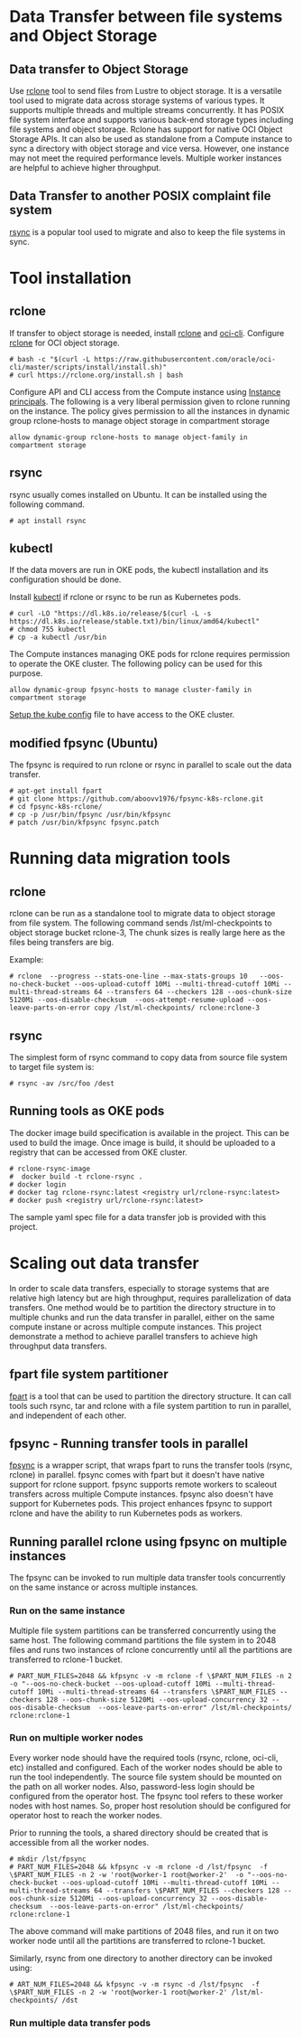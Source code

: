 # Data Transfer between file systems and Object Storage

 ## Data transfer to Object Storage
 
 Use [rclone](https://rclone.org/) tool to send files from Lustre to object storage. It is a versatile tool used to migrate data across storage systems of various types. It supports multiple threads and multiple streams concurrently. It has POSIX file system interface and supports various back-end storage types including file systems and object storage. Rclone has support for native OCI Object Storage APIs. It can also be used as standalone from a Compute instance to sync a directory with object storage and vice versa. However, one instance may not meet the required performance levels. Multiple worker instances are helpful to achieve higher throughput. 

 ## Data Transfer to another POSIX complaint file system

 [rsync](https://rsync.samba.org/documentation.html) is a popular tool used to migrate and also to keep the file systems in sync. 

# Tool installation 

## rclone

If transfer to object storage is needed, install [rclone](https://rclone.org/install/) and [oci-cli](https://docs.oracle.com/en-us/iaas/Content/API/SDKDocs/cliinstall.htm#InstallingCLI__linux_and_unix). Configure [rclone](https://docs.oracle.com/en/solutions/move-data-to-cloud-storage-using-rclone/configure-rclone-object-storage.html#GUID-CFC20E9F-0576-4CF2-97A6-C19D85081F2E) for OCI object storage.

```
# bash -c "$(curl -L https://raw.githubusercontent.com/oracle/oci-cli/master/scripts/install/install.sh)"
# curl https://rclone.org/install.sh | bash
```

Configure API and CLI access from the Compute instance using [Instance principals](https://docs.oracle.com/en-us/iaas/Content/Identity/Tasks/callingservicesfrominstances.htm). The following is a very liberal permission given to rclone running on the instance. The policy gives permission to all the instances in dynamic group rclone-hosts to manage object storage in compartment storage

```
allow dynamic-group rclone-hosts to manage object-family in compartment storage
```

## rsync
rsync usually comes installed on Ubuntu. It can be installed using the following command. 

```
# apt install rsync
```

## kubectl

If the data movers are run in OKE pods, the kubectl installation and its configuration should be done. 

Install [kubectl](https://kubernetes.io/docs/tasks/tools/install-kubectl-linux/#install-kubectl-binary-with-curl-on-linux) if rclone or rsync to be run as Kubernetes pods.

```
# curl -LO "https://dl.k8s.io/release/$(curl -L -s https://dl.k8s.io/release/stable.txt)/bin/linux/amd64/kubectl"
# chmod 755 kubectl
# cp -a kubectl /usr/bin
```

The Compute instances managing OKE pods for rclone requires permission to operate the OKE cluster. The following policy can be used for this purpose.  

```
allow dynamic-group fpsync-hosts to manage cluster-family in compartment storage
```

[Setup the kube config](https://docs.oracle.com/en-us/iaas/Content/ContEng/Tasks/contengdownloadkubeconfigfile.htm#localdownload) file to have access to the OKE cluster.  

## modified fpsync (Ubuntu)

The fpsync is required to run rclone or rsync in parallel to scale out the data transfer.  

```
# apt-get install fpart
# git clone https://github.com/aboovv1976/fpsync-k8s-rclone.git
# cd fpsync-k8s-rclone/
# cp -p /usr/bin/fpsync /usr/bin/kfpsync
# patch /usr/bin/kfpsync fpsync.patch
```

# Running data migration tools
## rclone 

rclone can be run as a standalone tool to migrate data to object storage from file system. The following command sends /lst/ml-checkpoints to object storage bucket rclone-3, The chunk sizes is really large here as the files being transfers are big. 

Example:
``` 
# rclone  --progress --stats-one-line --max-stats-groups 10   --oos-no-check-bucket --oos-upload-cutoff 10Mi --multi-thread-cutoff 10Mi --multi-thread-streams 64 --transfers 64 --checkers 128 --oos-chunk-size 5120Mi --oos-disable-checksum  --oos-attempt-resume-upload --oos-leave-parts-on-error copy /lst/ml-checkpoints/ rclone:rclone-3
```

## rsync

The simplest form of rsync command to copy data from source file system to target file system is:
```
# rsync -av /src/foo /dest
```

## Running tools as OKE pods 

The docker image build specification is available in the project. This can be used to build the image. Once image is build, it should be uploaded to a registry that can be accessed from OKE cluster. 

```
# rclone-rsync-image
#  docker build -t rclone-rsync . 
# docker login
# docker tag rclone-rsync:latest <registry url/rclone-rsync:latest>
# docker push <registry url/rclone-rsync:latest>
```

The sample yaml spec file for a data transfer job is provided with this project. 

# Scaling out data transfer

In order to scale data transfers, especially to storage systems that are relative high latency but are high throughput, requires parallelization of data transfers. One method would be to partition the directory structure in to multiple chunks and run the data transfer in parallel, either on the same compute instane or across multiple compute instances. This project demonstrate a method to achieve parallel transfers to achieve high throughput data transfers. 

 ## fpart file system partitioner

[fpart](http://www.fpart.org/#fpsync) is a tool that can be used to partition the directory structure. It can call tools such rsync, tar and rclone with a file system partition to run in parallel, and independent of each other. 

## fpsync - Running transfer tools in parallel

[fpsync](http://www.fpart.org/fpsync/) is a wrapper script, that wraps fpart to runs the transfer tools (rsync, rclone) in parallel. fpsync comes with fpart but it doesn't have native support for rclone support. fpsync supports remote workers to scaleout transfers across multiple Compute instances. fpsync also doesn't have support for Kubernetes pods. This project enhances fpsync to support rclone and have the ability to run Kubernetes pods as workers. 

## Running parallel rclone using fpsync on multiple instances

The fpsync can be invoked to run multiple data transfer tools concurrently on the same instance or across multiple instances.  

### Run on the same instance

Multiple file system partitions can be transferred concurrently using the same host. The following command partitions the file system in to 2048 files and runs two instances of rclone concurrently until all the partitions are transferred to rclone-1 bucket. 

```
# PART_NUM_FILES=2048 && kfpsync -v -m rclone -f \$PART_NUM_FILES -n 2 -o "--oos-no-check-bucket --oos-upload-cutoff 10Mi --multi-thread-cutoff 10Mi --multi-thread-streams 64 --transfers \$PART_NUM_FILES --checkers 128 --oos-chunk-size 5120Mi --oos-upload-concurrency 32 --oos-disable-checksum  --oos-leave-parts-on-error" /lst/ml-checkpoints/ rclone:rclone-1  
```

### Run on multiple worker nodes

Every worker node should have the required tools (rsync, rclone, oci-cli, etc) installed and configured. Each of the worker nodes should be able to run the tool independently. The source file system should be mounted on the path on all worker nodes. Also, password-less login should be configured from the operator host. The fpsync tool refers to these worker nodes with host names. So, proper host resolution should be configured for operator host to reach the worker nodes. 

Prior to running the tools, a shared directory should be created that is accessible from all the worker nodes. 

```
# mkdir /lst/fpsync
# PART_NUM_FILES=2048 && kfpsync -v -m rclone -d /lst/fpsync  -f \$PART_NUM_FILES -n 2 -w 'root@worker-1 root@worker-2'  -o "--oos-no-check-bucket --oos-upload-cutoff 10Mi --multi-thread-cutoff 10Mi --multi-thread-streams 64 --transfers \$PART_NUM_FILES --checkers 128 --oos-chunk-size 5120Mi --oos-upload-concurrency 32 --oos-disable-checksum  --oos-leave-parts-on-error" /lst/ml-checkpoints/ rclone:rclone-1  
```

The above command will make partitions of 2048 files, and run it on two worker node until all the partitions are transferred to rclone-1 bucket. 

Similarly, rsync from one directory to another directory can be invoked using:

```
# ART_NUM_FILES=2048 && kfpsync -v -m rsync -d /lst/fpsync  -f \$PART_NUM_FILES -n 2 -w 'root@worker-1 root@worker-2' /lst/ml-checkpoints/ /dst
```

### Run multiple data transfer pods
